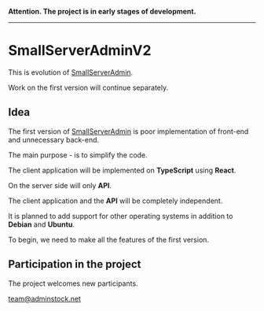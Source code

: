 ﻿**Attention. The project is in early stages of development.**

---

# SmallServerAdminV2

This is evolution of [SmallServerAdmin](https://github.com/adminstock/ssa).

Work on the first version will continue separately.

## Idea

The first version of [SmallServerAdmin](https://github.com/adminstock/ssa) is poor implementation of front-end and unnecessary back-end.

The main purpose - is to simplify the code.

The client application will be implemented on **TypeScript** using **React**.

On the server side will only **API**.

The client application and the **API** will be completely independent.

It is planned to add support for other operating systems in addition to **Debian** and **Ubuntu**.

To begin, we need to make all the features of the first version.

## Participation in the project

The project welcomes new participants.

[team@adminstock.net](mailto:team@adminstock.net)